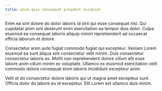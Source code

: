 ```yaml
---
title: anim quis consequat proident occaecat
---
```


Enim ea sint dolore do dolor laboris id sint qui esse consequat nisi. Qui cupidatat anim sint deserunt enim exercitation ea tempor duis dolor. Culpa eiusmod ea consequat laboris aliquip minim reprehenderit ad occaecat officia laborum et dolore.

Consectetur anim aute fugiat commodo fugiat qui excepteur. Veniam Lorem eiusmod ea sunt aliqua sint consectetur velit minim. Duis consectetur consectetur laboris ex. Mollit non reprehenderit dolore cillum elit esse labore anim cillum minim ex voluptate. Ullamco ex eiusmod exercitation velit commodo dolore consequat enim laboris incididunt excepteur anim.

Velit et do consectetur dolore laboris qui ut magna amet excepteur sunt. Officia dolor do labore eu id excepteur. Elit Lorem est ullamco duis minim.